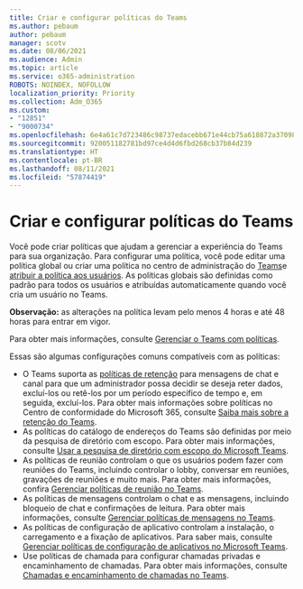```yaml
---
title: Criar e configurar políticas do Teams
ms.author: pebaum
author: pebaum
manager: scotv
ms.date: 08/06/2021
ms.audience: Admin
ms.topic: article
ms.service: o365-administration
ROBOTS: NOINDEX, NOFOLLOW
localization_priority: Priority
ms.collection: Adm_O365
ms.custom:
- "12851"
- "9000734"
ms.openlocfilehash: 6e4a61c7d723486c98737edacebb671e44cb75a618872a37098642021aa70c38
ms.sourcegitcommit: 920051182781bd97ce4d4d6fbd268cb37b84d239
ms.translationtype: HT
ms.contentlocale: pt-BR
ms.lasthandoff: 08/11/2021
ms.locfileid: "57874419"
---
```

# <a name="create-and-configure-teams-policies"></a>Criar e configurar políticas do Teams

Você pode criar políticas que ajudam a gerenciar a experiência do Teams para sua organização. Para configurar uma política, você pode editar uma política global ou criar uma política no centro de administração do [Teams](https://admin.microsoft.com/)e [atribuir a política aos usuários](https://docs.microsoft.com/microsoftteams/assign-policies). As políticas globais são definidas como padrão para todos os usuários e atribuídas automaticamente quando você cria um usuário no Teams.

**Observação:** as alterações na política levam pelo menos 4 horas e até 48 horas para entrar em vigor. 

Para obter mais informações, consulte [Gerenciar o Teams com políticas](https://docs.microsoft.com/microsoftteams/manage-teams-with-policies).

Essas são algumas configurações comuns compatíveis com as políticas:

- O Teams suporta as [políticas de retenção](https://docs.microsoft.com/microsoftteams/retention-policies) para mensagens de chat e canal para que um administrador possa decidir se deseja reter dados, excluí-los ou retê-los por um período específico de tempo e, em seguida, excluí-los. Para obter mais informações sobre políticas no Centro de conformidade do Microsoft 365, consulte [Saiba mais sobre a retenção do Teams](https://docs.microsoft.com/microsoftteams/assign-policies).
- As políticas do catálogo de endereços do Teams são definidas por meio da pesquisa de diretório com escopo. Para obter mais informações, consulte [Usar a pesquisa de diretório com escopo do Microsoft Teams](https://docs.microsoft.com/MicrosoftTeams/teams-scoped-directory-search).
- As políticas de reunião controlam o que os usuários podem fazer com reuniões do Teams, incluindo controlar o lobby, conversar em reuniões, gravações de reuniões e muito mais. Para obter mais informações, confira [Gerenciar políticas de reunião no Teams](https://docs.microsoft.com/microsoftteams/meeting-policies-in-teams).
- As políticas de mensagens controlam o chat e as mensagens, incluindo bloqueio de chat e confirmações de leitura. Para obter mais informações, consulte [Gerenciar políticas de mensagens no Teams](https://docs.microsoft.com/microsoftteams/messaging-policies-in-teams).
- As políticas de configuração de aplicativo controlam a instalação, o carregamento e a fixação de aplicativos. Para saber mais, consulte [Gerenciar políticas de configuração de aplicativos no Microsoft Teams](https://docs.microsoft.com/MicrosoftTeams/teams-app-setup-policies).
- Use políticas de chamada para configurar chamadas privadas e encaminhamento de chamadas. Para obter mais informações, consulte [Chamadas e encaminhamento de chamadas no Teams](https://docs.microsoft.com/MicrosoftTeams/teams-calling-policy).

